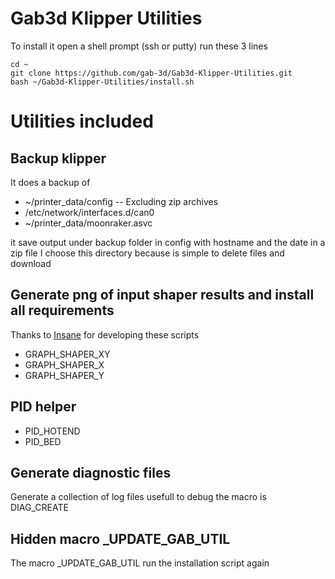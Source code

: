 # Gab3d Klipper Utilities
 
To install it open a shell prompt (ssh or putty)
run these 3 lines

```shell
cd ~
git clone https://github.com/gab-3d/Gab3d-Klipper-Utilities.git
bash ~/Gab3d-Klipper-Utilities/install.sh
```

# Utilities included

## Backup klipper

It does a backup of
- ~/printer_data/config -- Excluding zip archives
- /etc/network/interfaces.d/can0
- ~/printer_data/moonraker.asvc

it save output under backup folder in config with hostname and the date in a zip file
I choose this directory because is simple to delete files and download 

## Generate png of input shaper results and install all requirements
Thanks to [Insane](https://github.com/insane78/) for developing these scripts

- GRAPH_SHAPER_XY
- GRAPH_SHAPER_X
- GRAPH_SHAPER_Y

## PID helper
- PID_HOTEND
- PID_BED
## Generate diagnostic files

Generate a collection of log files usefull to debug
the macro is DIAG_CREATE 

## Hidden macro _UPDATE_GAB_UTIL
The macro _UPDATE_GAB_UTIL run the installation script again
